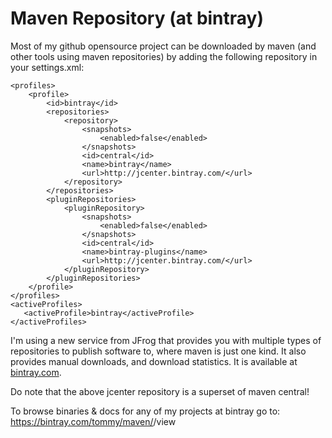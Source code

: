 # Maven Repository (at bintray)

Most of my github opensource project can be downloaded by maven (and other tools using maven repositories) by
adding the following repository in your settings.xml:

    <profiles>
        <profile>
            <id>bintray</id>
            <repositories>
                <repository>
                    <snapshots>
                        <enabled>false</enabled>
                    </snapshots>
                    <id>central</id>
                    <name>bintray</name>
                    <url>http://jcenter.bintray.com/</url>
                </repository>
            </repositories>
            <pluginRepositories>
                <pluginRepository>
                    <snapshots>
                        <enabled>false</enabled>
                    </snapshots>
                    <id>central</id>
                    <name>bintray-plugins</name>
                    <url>http://jcenter.bintray.com/</url>
                </pluginRepository>
            </pluginRepositories>
        </profile>
    </profiles>
    <activeProfiles>
       <activeProfile>bintray</activeProfile>
    </activeProfiles>

I'm using a new service from JFrog that provides you with multiple types of repositories to publish software to, where maven is just one kind. It also provides manual downloads, and download statistics. It is available at [bintray.com](http://www.bintray.com). 

Do note that the above jcenter repository is a superset of maven central!

To browse binaries & docs for any of my projects at bintray go to: https://bintray.com/tommy/maven/<project>/view 
